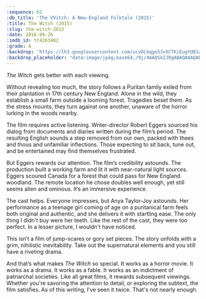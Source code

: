 ```yaml
---
:sequence: 62
:db_title: 'The VVitch: A New-England Folktale (2015)'
:title: The Witch (2015)
:slug: the-witch-2015
:date: 2016-09-26
:imdb_id: tt4263482
:grade: A
:backdrop: 'https://lh3.googleusercontent.com/ucvDLbqgo5JvXCTKiEugYUB1ayTWCbri8PrvJj7L0cD9COZ8cgaw1okLe7N8a8vb93R21wm8LbjT=w1000-l75-rj'
:backdrop_placeholder: "data:image/jpeg;base64,/9j/4AAQSkZJRgABAQAAAQABAAD/2wCEACgcHiMeGSgjISMtKygwPGRBPDc3PHtYXUlkkYCZlo+AjIqgtObDoKrarYqMyP/L2u71////m8H////6/+b9//gBKy0tMDU8ajU1auyZgKX4+Pj47Ozs7Ozs+Oz47Pjs7Ozs7Ozs7Ozs7Ozs7Ozs7Ozs7Ozs7Ozs7Ozs7Ozs7Ozs7P/AABEIAAsAFAMBIgACEQEDEQH/xAAZAAABBQAAAAAAAAAAAAAAAAACAAEDBAX/xAAdEAACAgIDAQAAAAAAAAAAAAABAgARMUESISID/8QAFQEBAQAAAAAAAAAAAAAAAAAAAAH/xAAUEQEAAAAAAAAAAAAAAAAAAAAA/9oADAMBAAIRAxEAPwDP+Atuxk7hOSo4svpTVwFwsnfcCqTZijGKEf/Z"
---
```


_The Witch_ gets better with each viewing.

Without revealing too much, the story follows a Puritan family exiled from their plantation in 17th century New England. Alone in the wild, they establish a small farm outside a looming forest. Tragedies beset them. As the stress mounts, they turn against one another, unaware of the horror lurking in the woods nearby.

The film requires active listening. Writer-director Robert Eggers sourced his dialog from documents and diaries written during the film’s period. The resulting English sounds a step removed from our own, packed with thees and thous and unfamiliar inflections. Those expecting to sit back, tune out, and be entertained may find themselves frustrated.

But Eggers rewards our attention. The film’s credibility astounds. The production built a working farm and lit it with near-natural light sources. Eggers scoured Canada for a forest that could pass for New England woodland. The remote location he chose doubles well enough, yet still seems alien and ominous. It’s an immersive experience.

The cast helps. Everyone impresses, but Anya Taylor-Joy astounds. Her performance as a teenage girl coming of age on a puritanical farm feels both original and authentic, and  she delivers it with startling ease. The only thing I didn't buy were her teeth. Like the rest of the cast, they were too perfect. In a lesser picture, I wouldn't have noticed.

This isn’t a film of jump-scares or gory set pieces. The story unfolds with a grim, nihilistic inevitability. Take out the supernatural elements and you still have a riveting drama.

And that’s what makes _The Witch_ so special. It works as a horror movie. It works as a drama. It works as a fable. It works as an indictment of patriarchal societies. Like all great films, it rewards subsequent viewings. Whether you're savoring the attention to detail, or exploring the subtext, the film satisfies. As of this writing, I’ve seen it twice. That's not nearly enough.
